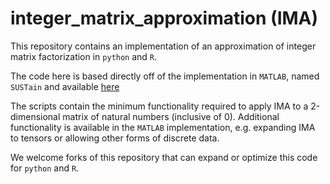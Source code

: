 # integer_matrix_approximation (IMA)

This repository contains an implementation of an approximation of integer matrix factorization in `python` and `R`.

The code here is based directly off of the implementation in `MATLAB`, named `SUSTain` and available [here](https://github.com/kperros/SUSTain)

The scripts contain the minimum functionality required to apply IMA to a 2-dimensional matrix of natural numbers (inclusive of 0). Additional functionality is available in the `MATLAB` implementation, e.g. expanding IMA to tensors or allowing other forms of discrete data. 

We welcome forks of this repository that can expand or optimize this code for `python` and `R`.
